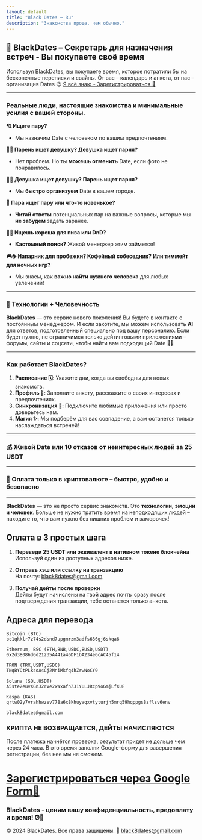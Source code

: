 ```yaml
---
layout: default
title: "Black Dates – Ru"
description: "Знакомства проще, чем обычно."
---
```


## 🖤 BlackDates – Секретарь для назначения встреч - Вы покупаете своё время

Используя BlackDates, вы покупаете время, которое потратили бы на бесконечные переписки и свайпы. От вас – календарь и анкета, от нас – организация Dates 😉 [Я всё знаю - Зарегистрироваться 🖤](signup.html)

---

### Реальные люди, настоящие знакомства и минимальные усилия с вашей стороны.

**💘 Ищете пару?**  
- Мы назначим Date с человеком по вашим предпочтениям.

**👦👧 Парень ищет девушку? Девушка ищет парня?**  
- Нет проблем. Но ты **можешь отменить** Date, если фото не понравилось.

**🏳️‍🌈 Девушка ищет девушку? Парень ищет парня?**  
- Мы **быстро организуем** Date в вашем городе.

**💑 Пара ищет пару или что-то новенькое?**  
- **Читай ответы** потенциальных пар на важные вопросы, которые мы **не забудем** задать заранее.

**🎲🍻 Ищешь кореша для пива или DnD?**  
- **Кастомный поиск?** Живой менеджер этим займется!

**🎮☕ Напарник для пробежки? Кофейный собеседник? Или тиммейт для ночных игр?**  
- Мы знаем, как **важно найти нужного человека** для любых увлечений!

---

### **🤖 Технологии + Человечность**

**BlackDates** — это сервис нового поколения! Вы будете в контакте с постоянным менеджером. И если захотите, мы можем использовать **AI** для ответов, подготовленный специально под вашу персоналию. Если будет нужно, не ограничимся только дейтинговыми приложениями – форумы, сайты и соцсети, чтобы найти вам подходящий Date 🖤✨

---

### **Как работает BlackDates?**

1. **Расписание 🗓️**: Укажите дни, когда вы свободны для новых знакомств.  
2. **Профиль 📝**: Заполните анкету, расскажите о своих интересах и предпочтениях.  
3. **Синхронизация 🔄**: Подключите любимые приложения или просто доверьтесь нам.  
4. **Магия ✨**: Мы подберём для вас совпадение, а вам останется только наслаждаться встречей!

---

### 💰 Живой Date или 10 отказов от неинтересных людей за **25 USDT**

---

### 🚀 Оплата **только в криптовалюте** – быстро, удобно и безопасно

---
**BlackDates** — это не просто сервис знакомств. Это **технологии, эмоции и человек**. Больше не нужно тратить время на неподходящих людей – находите то, что вам нужно без лишних проблем и заморочек!

## **Оплата в 3 простых шага**  

1. **Переведи 25 USDT или эквивалент в нативном токене блокчейна**  
   Используй один из доступных адресов ниже.  

2. **Отправь хэш или ссылку на транзакцию**  
   На почту: [black8dates@gmail.com](mailto:black8dates@gmail.com)  

3. **Получай дейты после проверки**  
   Дейты будут начислены на твой адрес почты сразу после подтверждения транзакции, тебе останется только анкета.  

## **Адреса для перевода**  
```
Bitcoin (BTC) 
bc1qkklr7z74s2dsnd7upgmrzm3adfs636gj6skqa6

Ethereum, BSC (ETH,BNB,USDC,BUSD,USDT)  
0x2d38086d6d21235A441a46DF1bA234e6cAC45f14

TRON (TRX,USDT,USDC)
TNqBYQtPLksoA4Cj2NniMkfq4hZrwNoCY9

Solana (SOL,USDT)
A5ste2euvXGnJ2rVe2xWxafnZJ1YULJRcp9oGmjLfXUE

Kaspa (KAS)
qrtw02y7vrahhwzev778a6x8khuyaqxvtyturjh5mrq59hqppgs8zflsv6env

black8dates@gmail.com

```
### **КРИПТА НЕ ВОЗВРАЩАЕТСЯ, ДЕЙТЫ НАЧИСЛЯЮТСЯ**

После платежа начнётся проверка, результат придет не дольше чем через 24 часа. В это время заполни Google-форму для завершения регистрации, без нее мы не сможем.

# [Зарегистрироваться через Google Form🖤](signup.html)


### BlackDates - ценим вашу конфиденциальность, предоплату и время! ⏰🖤  


© 2024 BlackDates. Все права защищены. 🖤 black8dates@gmail.com
